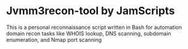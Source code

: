 # Jvmm3recon-tool by JamScripts
This is a personal reconnaissance script written in Bash for automation domain recon tasks like WHOIS lookup, DNS scanning, subdomain enumeration, and Nmap port scanning


